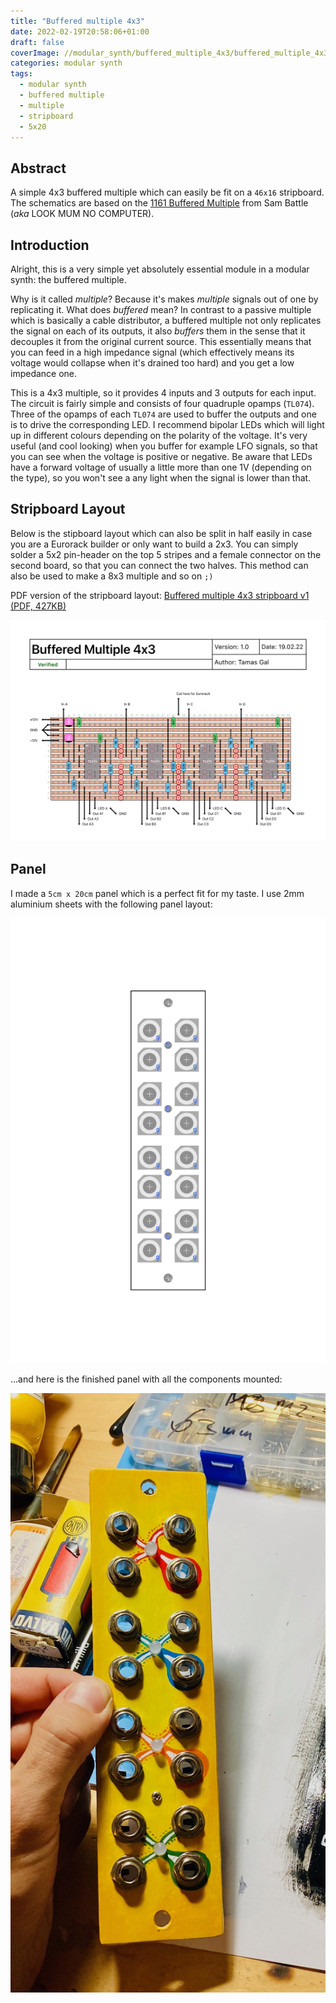 ```yaml
---
title: "Buffered multiple 4x3"
date: 2022-02-19T20:58:06+01:00
draft: false
coverImage: //modular_synth/buffered_multiple_4x3/buffered_multiple_4x3_v1.jpeg
categories: modular synth
tags:
  - modular synth
  - buffered multiple
  - multiple
  - stripboard
  - 5x20
---
```


## Abstract

A simple 4x3 buffered multiple which can easily be fit on a `46x16` stripboard.
The schematics are based on the [1161 Buffered
Multiple](https://www.lookmumnocomputer.com/projects#/1161-buffered-multiple)
from Sam Battle (*aka* LOOK MUM NO COMPUTER).

## Introduction

Alright, this is a very simple yet absolutely essential module in a modular
synth: the buffered multiple.

Why is it called *multiple*? Because it's makes *multiple* signals out of one by
replicating it. What does *buffered* mean? In contrast to a passive multiple
which is basically a cable distributor, a buffered multiple not only replicates
the signal on each of its outputs, it also *buffers* them in the sense that it
decouples it from the original current source. This essentially means that you
can feed in a high impedance signal (which effectively means its voltage would
collapse when it's drained too hard) and you get a low impedance one.

This is a 4x3 multiple, so it provides 4 inputs and 3 outputs for each input.
The circuit is fairly simple and consists of four quadruple opamps (`TL074`).
Three of the opamps of each `TL074` are used to buffer the outputs and one is to
drive the corresponding LED. I recommend bipolar LEDs which will light up in
different colours depending on the polarity of the voltage. It's very useful
(and cool looking) when you buffer for example LFO signals, so that you can see
when the voltage is positive or negative. Be aware that LEDs have a forward
voltage of usually a little more than one 1V (depending on the type), so you
won't see a any light when the signal is lower than that.

## Stripboard Layout

Below is the stipboard layout which can also be split in half easily in case you
are a Eurorack builder or only want to build a 2x3. You can simply solder a 5x2
pin-header on the top 5 stripes and a female connector on the second board, so
that you can connect the two halves. This method can also be used to make a 8x3
multiple and so on `;)`

PDF version of the stripboard layout: [Buffered multiple 4x3 stripboard v1 (PDF, 427KB)](/modular_synth/buffered_multiple_4x3/buffered_multiple_4x3_stripboard_v1.pdf)

![Buffered multiple stripboard layout v1](/modular_synth/buffered_multiple_4x3/buffered_multiple_4x3_stripboard_v1.jpeg)

## Panel

I made a `5cm x 20cm` panel which is a perfect fit for my taste. I use 2mm
aluminium sheets with the following panel layout:

![Buffered multiple panel layout v1](/modular_synth/buffered_multiple_4x3/buffered_multiple_4x3_panel_layout.png)

...and here is the finished panel with all the components mounted:

![Buffered multiple panel](/modular_synth/buffered_multiple_4x3/buffered_multiple_4x3_panel.jpeg)
